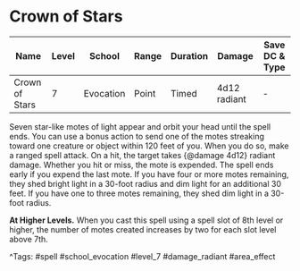 # Crown of Stars

| Name | Level | School | Range | Duration | Damage | Save DC & Type |
|------|-------|--------|-------|----------|--------|----------------|
| Crown of Stars | 7 | Evocation | Point | Timed | 4d12 radiant | - |

Seven star-like motes of light appear and orbit your head until the spell ends. You can use a bonus action to send one of the motes streaking toward one creature or object within 120 feet of you. When you do so, make a ranged spell attack. On a hit, the target takes {@damage 4d12} radiant damage. Whether you hit or miss, the mote is expended. The spell ends early if you expend the last mote. If you have four or more motes remaining, they shed bright light in a 30-foot radius and dim light for an additional 30 feet. If you have one to three motes remaining, they shed dim light in a 30-foot radius.

**At Higher Levels.** When you cast this spell using a spell slot of 8th level or higher, the number of motes created increases by two for each slot level above 7th.

^Tags: #spell #school_evocation #level_7 #damage_radiant #area_effect